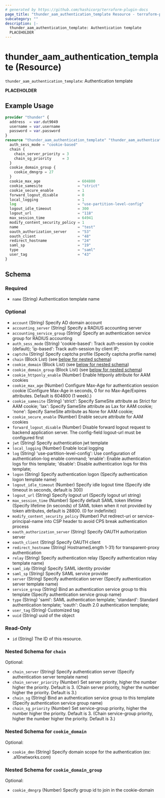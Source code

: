 ```yaml
---
# generated by https://github.com/hashicorp/terraform-plugin-docs
page_title: "thunder_aam_authentication_template Resource - terraform-provider-thunder"
subcategory: ""
description: |-
  thunder_aam_authentication_template: Authentication template
  PLACEHOLDER
---
```


# thunder_aam_authentication_template (Resource)

`thunder_aam_authentication_template`: Authentication template

__PLACEHOLDER__

## Example Usage

```terraform
provider "thunder" {
  address  = var.dut9049
  username = var.username
  password = var.password
}
resource "thunder_aam_authentication_template" "thunder_aam_authentication_template" {
  auth_sess_mode = "cookie-based"
  chain {
    chain_server_priority = 3
    chain_sg_priority     = 3
  }
  cookie_domain_group {
    cookie_dmngrp = 27
  }
  cookie_max_age                 = 604800
  cookie_samesite                = "strict"
  cookie_secure_enable           = 1
  forward_logout_disable         = 0
  local_logging                  = 1
  log                            = "use-partition-level-config"
  logout_idle_timeout            = 300
  logout_url                     = "118"
  max_session_time               = 64941
  modify_content_security_policy = 1
  name                           = "test"
  oauth_authorization_server     = "53"
  oauth_client                   = "48"
  redirect_hostname              = "24"
  saml_sp                        = "19"
  type                           = "saml"
  user_tag                       = "43"
}
```

<!-- schema generated by tfplugindocs -->
## Schema

### Required

- `name` (String) Authentication template name

### Optional

- `account` (String) Specify AD domain account
- `accounting_server` (String) Specify a RADIUS accounting server
- `accounting_service_group` (String) Specify an authentication service group for RADIUS accounting
- `auth_sess_mode` (String) 'cookie-based': Track auth-session by cookie (default); 'ip-based': Track auth-session by client IP;
- `captcha` (String) Specify captcha profile (Specify captcha proflie name)
- `chain` (Block List) (see [below for nested schema](#nestedblock--chain))
- `cookie_domain` (Block List) (see [below for nested schema](#nestedblock--cookie_domain))
- `cookie_domain_group` (Block List) (see [below for nested schema](#nestedblock--cookie_domain_group))
- `cookie_httponly_enable` (Number) Enable httponly attribute for AAM cookies
- `cookie_max_age` (Number) Configure Max-Age for authentication session cookie (Configure Max-Age in seconds, 0 for no Max-Age/Expires attributes. Default is 604800 (1 week).)
- `cookie_samesite` (String) 'strict': Specify SameSite attribute as Strict for AAM cookie; 'lax': Specify SameSite attribute as Lax for AAM cookie; 'none': Specify SameSite attribute as None for AAM cookie;
- `cookie_secure_enable` (Number) Enable secure attribute for AAM cookies
- `forward_logout_disable` (Number) Disable forward logout request to backend application server. The config-field logout-url must be configured first
- `jwt` (String) Specify authentication jwt template
- `local_logging` (Number) Enable local logging
- `log` (String) 'use-partition-level-config': Use configuration of authentication-log enable command; 'enable': Enable authentication logs for this template; 'disable': Disable authentication logs for this template;
- `logon` (String) Specify authentication logon (Specify authentication logon template name)
- `logout_idle_timeout` (Number) Specify idle logout time (Specify idle timeout in seconds, default is 300)
- `logout_url` (String) Specify logout url (Specify logout url string)
- `max_session_time` (Number) Specify default SAML token lifetime (Specify lifetime (in seconds) of SAML token when it not provided by token attributes, default is 28800. (0 for indefinite))
- `modify_content_security_policy` (Number) Put redirect-uri or service-principal-name into CSP header to avoid CPS break authentication process
- `oauth_authorization_server` (String) Specify OAUTH authorization server
- `oauth_client` (String) Specify OAUTH client
- `redirect_hostname` (String) Hostname(Length 1-31) for transparent-proxy authentication
- `relay` (String) Specify authentication relay (Specify authentication relay template name)
- `saml_idp` (String) Specify SAML identity provider
- `saml_sp` (String) Specify SAML service provider
- `server` (String) Specify authentication server (Specify authentication server template name)
- `service_group` (String) Bind an authentication service group to this template (Specify authentication service group name)
- `type` (String) 'saml': SAML authentication template; 'standard': Standard authentication template; 'oauth': Oauth 2.0 authentication template;
- `user_tag` (String) Customized tag
- `uuid` (String) uuid of the object

### Read-Only

- `id` (String) The ID of this resource.

<a id="nestedblock--chain"></a>
### Nested Schema for `chain`

Optional:

- `chain_server` (String) Specify authentication server (Specify authentication server template name)
- `chain_server_priority` (Number) Set server priority, higher the number higher the priority. Default is 3. (Chain server priority, higher the number higher the priority. Default is 3.)
- `chain_sg` (String) Bind an authentication service group to this template (Specify authentication service group name)
- `chain_sg_priority` (Number) Set service-group priority, higher the number higher the priority. Default is 3. (Chain service-group priority, higher the number higher the priority. Default is 3.)


<a id="nestedblock--cookie_domain"></a>
### Nested Schema for `cookie_domain`

Optional:

- `cookie_dmn` (String) Specify domain scope for the authentication (ex: .a10networks.com)


<a id="nestedblock--cookie_domain_group"></a>
### Nested Schema for `cookie_domain_group`

Optional:

- `cookie_dmngrp` (Number) Specify group id to join in the cookie-domain


